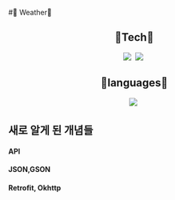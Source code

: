#🔧 Weather🔧

  <div align = "center">
    <h2> 🌱Tech🌱 </h2>
    <img src="https://img.shields.io/badge/Android-red?style=flat&logo=android&logoColor=7F52FF"/></a>&nbsp
    <img src="https://img.shields.io/badge/Android Studio-green?style=flat&logo=android Studio&logoColor=7F52FF"/></a>&nbsp
  
  
   
  </div>

  <div align = "center">
    <h2> 🌱languages🌱 </h2>
    <img src="https://img.shields.io/badge/Kotlin-purple?style=flat&logo=Kotlin&logoColor=7F52FF"/></a>&nbsp
  </div>


## 새로 알게 된 개념들

#### API
#### JSON,GSON
#### Retrofit, Okhttp
